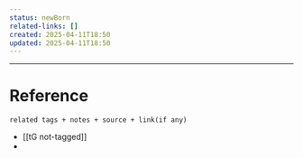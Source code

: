 ```yaml
---
status: newBorn
related-links: []
created: 2025-04-11T18:50
updated: 2025-04-11T18:50
---
```

---



# Reference
`related tags + notes + source + link(if any)`
 
- [[tG not-tagged]]
- 